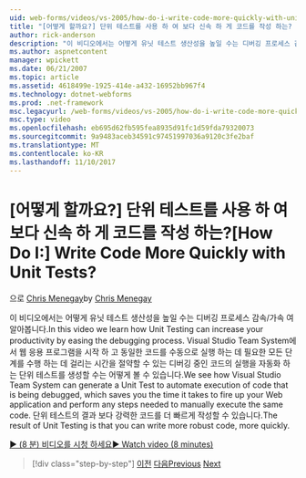 ```yaml
---
uid: web-forms/videos/vs-2005/how-do-i-write-code-more-quickly-with-unit-tests
title: "[어떻게 할까요?] 단위 테스트를 사용 하 여 보다 신속 하 게 코드를 작성 하는? | Microsoft 문서"
author: rick-anderson
description: "이 비디오에서는 어떻게 유닛 테스트 생산성을 높일 수는 디버깅 프로세스 감속/가속 여 알아봅니다. Visual Studio Team System을 끝내려면을 생성할 수 있습니다 어떻게 표시..."
ms.author: aspnetcontent
manager: wpickett
ms.date: 06/21/2007
ms.topic: article
ms.assetid: 4618499e-1925-414e-a432-16952bb967f4
ms.technology: dotnet-webforms
ms.prod: .net-framework
msc.legacyurl: /web-forms/videos/vs-2005/how-do-i-write-code-more-quickly-with-unit-tests
msc.type: video
ms.openlocfilehash: eb695d62fb595fea8935d91fc1d59fda79320073
ms.sourcegitcommit: 9a9483aceb34591c97451997036a9120c3fe2baf
ms.translationtype: MT
ms.contentlocale: ko-KR
ms.lasthandoff: 11/10/2017
---
```

<a name="how-do-i-write-code-more-quickly-with-unit-tests"></a><span data-ttu-id="a8fb1-105">[어떻게 할까요?] 단위 테스트를 사용 하 여 보다 신속 하 게 코드를 작성 하는?</span><span class="sxs-lookup"><span data-stu-id="a8fb1-105">[How Do I:] Write Code More Quickly with Unit Tests?</span></span>
====================
<span data-ttu-id="a8fb1-106">으로 [Chris Menegay](https://twitter.com/CMenegay)</span><span class="sxs-lookup"><span data-stu-id="a8fb1-106">by [Chris Menegay](https://twitter.com/CMenegay)</span></span>

<span data-ttu-id="a8fb1-107">이 비디오에서는 어떻게 유닛 테스트 생산성을 높일 수는 디버깅 프로세스 감속/가속 여 알아봅니다.</span><span class="sxs-lookup"><span data-stu-id="a8fb1-107">In this video we learn how Unit Testing can increase your productivity by easing the debugging process.</span></span> <span data-ttu-id="a8fb1-108">Visual Studio Team System에서 웹 응용 프로그램을 시작 하 고 동일한 코드를 수동으로 실행 하는 데 필요한 모든 단계를 수행 하는 데 걸리는 시간을 절약할 수 있는 디버깅 중인 코드의 실행을 자동화 하는 단위 테스트를 생성할 수는 어떻게 볼 수 있습니다.</span><span class="sxs-lookup"><span data-stu-id="a8fb1-108">We see how Visual Studio Team System can generate a Unit Test to automate execution of code that is being debugged, which saves you the time it takes to fire up your Web application and perform any steps needed to manually execute the same code.</span></span> <span data-ttu-id="a8fb1-109">단위 테스트의 결과 보다 강력한 코드를 더 빠르게 작성할 수 있습니다.</span><span class="sxs-lookup"><span data-stu-id="a8fb1-109">The result of Unit Testing is that you can write more robust code, more quickly.</span></span>

[<span data-ttu-id="a8fb1-110">&#9654; (8 분) 비디오를 시청 하세요</span><span class="sxs-lookup"><span data-stu-id="a8fb1-110">&#9654; Watch video (8 minutes)</span></span>](https://channel9.msdn.com/Blogs/ASP-NET-Site-Videos/how-do-i-write-code-more-quickly-with-unit-tests)

>[!div class="step-by-step"]
<span data-ttu-id="a8fb1-111">[이전](how-do-i-create-my-own-bug-work-item.md)
[다음](how-do-i-practice-test-driven-development.md)</span><span class="sxs-lookup"><span data-stu-id="a8fb1-111">[Previous](how-do-i-create-my-own-bug-work-item.md)
[Next](how-do-i-practice-test-driven-development.md)</span></span>
